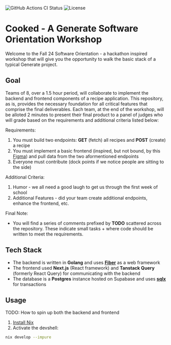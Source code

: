 <!-- markdownlint-disable MD013 -->
![GitHub Actions CI Status](https://img.shields.io/github/actions/workflow/status/GenerateNU/cooked/ci.yaml?branch=main&logo=github&label=CI)
![License](https://img.shields.io/github/license/GenerateNU/cooked?label=License)
<!-- markdownlint-enable MD013 -->

# Cooked - A Generate Software Orientation Workshop

Welcome to the Fall 24 Software Orientation - a hackathon inspired workshop that will give you the opportunity to walk the basic stack of a typical Generate project. 

## Goal

Teams of 8, over a 1.5 hour period, will collaborate to implement the backend and frontend components of a recipe application. This repository, as is, provides the necessary foundation for all critical features that comprise the final deliverables. Each team, at the end of the workshop, will be alloted 2 minutes to present their final product to a panel of judges who will grade based on the requirements and additional criteria listed below:

Requirements:
1. You must build two endpoints: **GET** (fetch) all recipes and **POST** (create) a recipe
2. You must implement a basic frontend (inspired, but not bound, by this [Figma](https://www.figma.com/design/FUc9oy4M56lHLYMGX7kOyZ/Engineering-Orientation?node-id=0-1&t=uy34xrVmav24AfgJ-1)) and pull data from the two aformentioned endpoints
3. Everyone must contribute (dock points if we notice people are sitting to the side)

Additional Criteria:
1. Humor - we all need a good laugh to get us through the first week of school
2. Additional Features - did your team create additional endpoints, enhance the frontend, etc.

Final Note:
- You will find a series of comments prefixed by **TODO** scattered across the repository. These indicate small tasks + where code should be written to meet the requirements. 

## Tech Stack
- The backend is written in **Golang** and uses [**Fiber**](https://docs.gofiber.io/) as a web framework
- The frontend used **Next.js** (React framework) and **Tanstack Query** (formerly React Query) for communicating with the backend
- The database is a **Postgres** instance hosted on Supabase and uses [**sqlx**](https://github.com/jmoiron/sqlx) for transactions

## Usage

TODO: How to spin up both the backend and frontend

1. [Install Nix](https://zero-to-nix.com/start/install)
2. Activate the devshell:

<!-- markdownlint-disable MD013 -->
   ```sh
   nix develop --impure
   ```
<!-- markdownlint-enable MD013 -->
